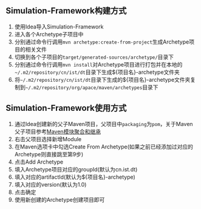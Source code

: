 ## Simulation-Framework构建方式
1. 使用Idea导入Simulation-Framework
2. 进入各个Archetype子项目中
3. 分别通过命令行调用`mvn archetype:create-from-project`生成Archetype项目的相关文件
4. 切换到各个子项目的`target/generated-sources/archetype/`目录下
5. 分别通过命令行调用`mvn install`对Archetype项目进行打包并在本地的`~/.m2/repository/cn/ist/dt`目录下生成${项目名}-archetype文件夹
6. 将`~/.m2/repository/cn/ist/dt`目录下生成的${项目名}-archetype文件夹复制到`~/.m2/repository/org/apace/maven/archetypes`目录下

## Simulation-Framework使用方式
1. 通过Idea创建新的父子Maven项目，父项目中`packaging`为`pom`，关于Maven父子项目参考[Maven模块聚合和继承](https://blog.csdn.net/liutengteng130/article/details/47001831)
2. 右击父项目选择新增Module
3. 在Maven选项卡中勾选Create From Archetype(如果之前已经添加过对应的Archetype则直接跳至第9步)
4. 点击Add Archetype
5. 填入Archetype项目对应的groupId(默认为cn.ist.dt)
6. 填入对应的artifactId(默认为${项目名}-archetype)
7. 填入对应的version(默认为1.0)
8. 点击确定
9. 使用新创建的Archetype创建项目即可